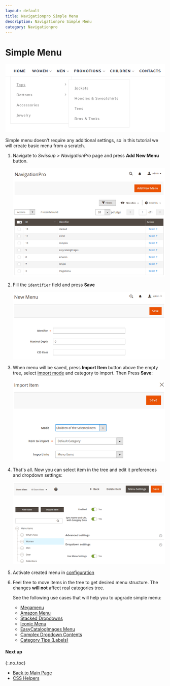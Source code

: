 ```yaml
---
layout: default
title: Navigationpro Simple Menu
description: Navigationpro Simple Menu
category: Navigationpro
---
```


# Simple Menu

![Simple Menu](/images/m2/navigationpro/use-cases/simple-menu.png)

Simple menu doesn't require any additional settings, so in this tutorial we
will create basic menu from a scratch.

 1. Navigate to _Swissup > NavigationPro_ page and press **Add New Menu** button.

    ![Menu Grid](/images/m2/navigationpro/backend/menu-grid.png)

 2. Fill the `identifier` field and press **Save**

    ![Menu Settings](/images/m2/navigationpro/use-cases/simple-menu/new-menu.png)

 3. When menu will be saved, press **Import Item** button above the empty tree,
    select [import mode][import-modes] and category to import. Then Press **Save**:

    ![Import Item](/images/m2/navigationpro/use-cases/simple-menu/import-item.png)

 4. That's all. Now you can select item in the tree and edit it preferences and
    dropdown settings:

    ![Edit Item](/images/m2/navigationpro/use-cases/simple-menu/edit-item.png)

 5. Activate created menu in [configuration][config]

 6. Feel free to move items in the tree to get desired menu structure. The
    changes **will not** affect real categories tree.

    See the following use cases that will help you to upgrade simple menu:

    - [Megamenu](/m2/extensions/navigationpro/use-cases/megamenu/)
    - [Amazon Menu](/m2/extensions/navigationpro/use-cases/amazon-menu/)
    - [Stacked Dropdowns](/m2/extensions/navigationpro/use-cases/stacked-dropdowns/)
    - [Iconic Menu](/m2/extensions/navigationpro/use-cases/iconic-menu/)
    - [EasyCatalogImages Menu](/m2/extensions/navigationpro/use-cases/easycatalogimages-widget/)
    - [Complex Dropdown Contents](/m2/extensions/navigationpro/use-cases/complex-content/)
    - [Category Tips (Labels)](/m2/extensions/navigationpro/use-cases/category-tips/)

#### Next up
{:.no_toc}

 -  [Back to Main Page](/m2/extensions/navigationpro/)
 -  [CSS Helpers][css-helpers]

[simple-menu]: /m2/extensions/navigationpro/use-cases/simple-menu/ "Simple Menu"
[css-helpers]: /m2/extensions/navigationpro/customization/css-helpers/ "CSS Helpers"
[config]: /m2/extensions/navigationpro/configuration/ "Configuration"
[import-modes]: /m2/extensions/navigationpro/ui/menu-items-tree/#import-item "Import Modes"
